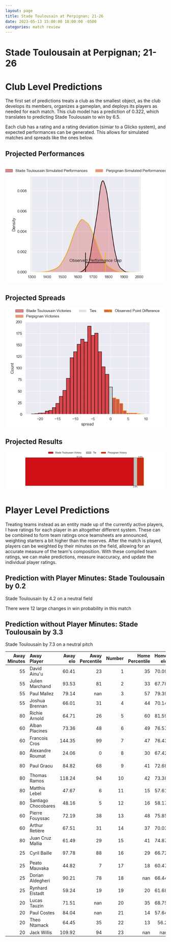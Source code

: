 ```yaml
---  
layout: page  
title: Stade Toulousain at Perpignan; 21-26  
date: 2023-05-13 15:00:00 18:00:00 -0500  
categories: match review  
---
```

# Stade Toulousain at Perpignan; 21-26

# Club Level Predictions


The first set of predictions treats a club as the smallest object, as the club develops its members, organizes a gameplan, and deploys its players as needed for each match. This club model has a prediction of 0.322, which translates to predicting Stade Toulousain to win by 6.5.

Each club has a rating and a rating deviation (simiar to a Glicko system), and expected performances can be generated. This allows for simulated matches and spreads like the ones below.
## Projected Performances


![Projected Performances](plots/performances_2023-05-13-Perpignan-StadeToulousain.png)
## Projected Spreads


![Projected Spreads](plots/spreads_2023-05-13-Perpignan-StadeToulousain.png)
## Projected Results


![Projected Results](plots/resultbar_2023-05-13-Perpignan-StadeToulousain.png)
# Player Level Predictions


Treating teams instead as an entity made up of the currently active players, I have ratings for each player in an altogether different system. These can be combined to form team ratings once teamsheets are announced, weighting starters a bit higher than the reserves. After the match is played, players can be weighted by their minutes on the field, allowing for an accurate measure of the team's composition. With these compiled team ratings, we can make predictions, measure inaccuracy, and update the individual player ratings.
## Prediction with Player Minutes: Stade Toulousain by 0.2


Stade Toulousain by 4.2 on a neutral field

There were 12 large changes in win probability in this match
## Prediction without Player Minutes: Stade Toulousain by 3.3


Stade Toulousain by 7.3 on a neutral pitch



|   Away Minutes | Away Player         |   Away elo |   Away Percentile |   Number |   Home Percentile |   Home elo | Home Player        |   Home Minutes |
|---------------:|:--------------------|-----------:|------------------:|---------:|------------------:|-----------:|:-------------------|---------------:|
|             55 | David Ainu'u        |      60.41 |                23 |        1 |                35 |      70.09 | Giorgi Tetrashvili |             55 |
|             55 | Julien Marchand     |      93.53 |                81 |        2 |                33 |      67.78 | Seilala Lam        |             60 |
|             55 | Paul Mallez         |      79.14 |               nan |        3 |                57 |      79.39 | Arthur Joly        |             60 |
|             55 | Joshua Brennan      |      66.01 |                31 |        4 |                44 |      70.14 | Tristan Labouteley |             80 |
|             80 | Richie Arnold       |      64.71 |                26 |        5 |                60 |      81.59 | Posolo Tuilagi     |             55 |
|             60 | Alban Placines      |      73.36 |                48 |        6 |                49 |      76.57 | Brad Shields       |             80 |
|             60 | Francois Cros       |     144.35 |                99 |        7 |                47 |      76.43 | Kélian Galletier   |             60 |
|             80 | Alexandre Roumat    |      24.06 |                 0 |        8 |                30 |      67.42 | Joaquin Oviedo     |             60 |
|             80 | Paul Graou          |      84.82 |                68 |        9 |                41 |      72.68 | Sadek Deghmache    |             76 |
|             80 | Thomas Ramos        |     118.24 |                94 |       10 |                42 |      73.38 | Jake McIntyre      |             80 |
|             80 | Matthis Lebel       |      47.67 |                 6 |       11 |                15 |      57.61 | George Tilsley     |             80 |
|             80 | Santiago Chocobares |      48.16 |                 5 |       12 |                16 |      58.17 | Dorian Laborde     |             80 |
|             60 | Pierre Fouyssac     |      72.19 |                38 |       13 |                48 |      75.85 | Edward Sawailau    |             80 |
|             60 | Arthur Retière      |      67.51 |                31 |       14 |                37 |      70.03 | Lucas Dubois       |             80 |
|             80 | Juan Cruz Mallia    |      61.49 |                29 |       15 |                41 |      74.87 | Tristan Tedder     |             80 |
|             25 | Cyril Baille        |      97.78 |                88 |       16 |                29 |      66.72 | Piula Fa'asalele   |             25 |
|             25 | Peato Mauvaka       |      44.82 |                 7 |       17 |                18 |      60.47 | Sacha Lotrian      |             25 |
|             25 | Dorian Aldegheri    |      90.21 |                78 |       18 |               nan |      66.44 | Siua Halanukonuka  |             20 |
|             25 | Rynhard Elstadt     |      59.24 |                19 |       19 |                20 |      61.68 | Lucas Bachelier    |             20 |
|             20 | Lucas Tauzin        |      71.51 |               nan |       20 |                35 |      68.75 | Mike Tadjer        |             20 |
|             20 | Paul Costes         |      84.04 |               nan |       21 |                14 |      57.64 | Lucas Velarte      |             20 |
|             20 | Theo Ntamack        |      64.45 |                35 |       22 |                13 |      56.2  | Tom Ecochard       |              4 |
|             20 | Jack Willis         |     109.92 |                94 |       23 |               nan |     nan    | nan                |            nan |

